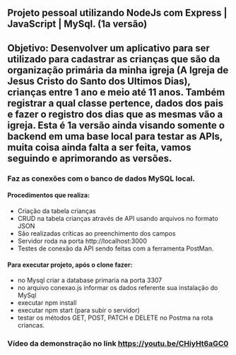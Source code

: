 ## Projeto pessoal utilizando NodeJs com Express | JavaScript | MySql. (1a versão)

## Objetivo: Desenvolver um aplicativo para ser utilizado para cadastrar as crianças que são da organização primária da minha igreja (A Igreja de Jesus Cristo do Santo dos Ultimos Dias), crianças entre 1 ano e meio até 11 anos. Também registrar a qual classe pertence, dados dos pais e fazer o registro dos dias que as mesmas vão a igreja. Esta é 1a versão ainda visando somente o backend em uma base local para testar as APIs, muita coisa ainda falta a ser feita, vamos seguindo e aprimorando as versões.

### Faz as conexões com o banco de dados MySQL local. 

#### Procedimentos que realiza:
- Criação da tabela crianças
- CRUD na tabela crianças através de API usando arquivos no formato JSON
- São realizadas críticas ao preenchimento dos campos
- Servidor roda na porta http://localhost:3000
- Testes de conexão da API sendo feitas com a ferramenta PostMan.

#### Para executar projeto, após o clone fazer:
- no Mysql criar a database primaria na porta 3307
- no arquivo conexao.js informar os dados referente sua instalação do MySql
- executar npm install
- executar npm start (para subir o servidor)
- testar os métodos GET, POST, PATCH e DELETE no Postma na rota criancas.

### Vídeo da demonstração no link https://youtu.be/CHiyHt6aGC0



